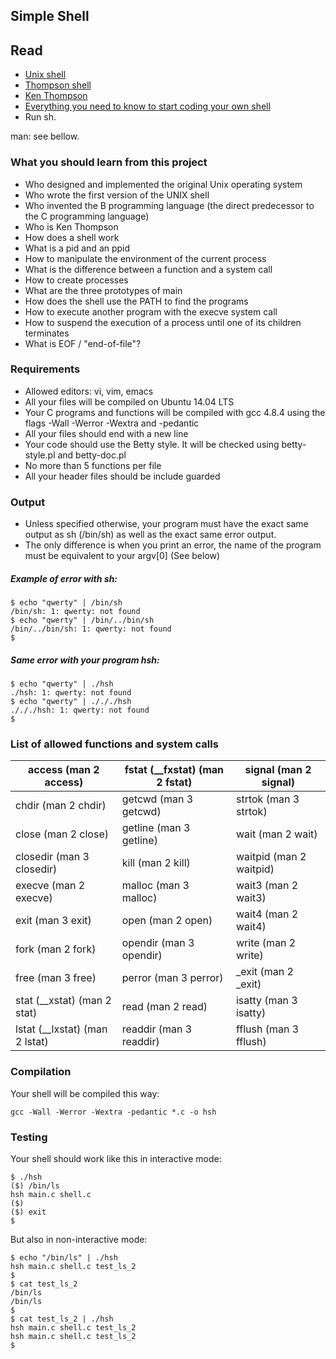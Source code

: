 ## Simple Shell

## Read

- [Unix shell]()
- [Thompson shell]()
- [Ken Thompson]()
- [Everything you need to know to start coding your own shell]()
- Run sh.

man: see bellow.

### What you should learn from this project

- Who designed and implemented the original Unix operating system
- Who wrote the first version of the UNIX shell
- Who invented the B programming language (the direct predecessor to the C programming language)
- Who is Ken Thompson
- How does a shell work
- What is a pid and an ppid
- How to manipulate the environment of the current process
- What is the difference between a function and a system call
- How to create processes
- What are the three prototypes of main
- How does the shell use the PATH to find the programs
- How to execute another program with the execve system call
- How to suspend the execution of a process until one of its children terminates
- What is EOF / "end-of-file"?

### Requirements

- Allowed editors: vi, vim, emacs
- All your files will be compiled on Ubuntu 14.04 LTS
- Your C programs and functions will be compiled with gcc 4.8.4 using the flags -Wall -Werror -Wextra and -pedantic
- All your files should end with a new line
- Your code should use the Betty style. It will be checked using betty-style.pl and betty-doc.pl
- No more than 5 functions per file
- All your header files should be include guarded

### Output

- Unless specified otherwise, your program must have the exact same output as sh (/bin/sh) as well as the exact same error output.
- The only difference is when you print an error, the name of the program must be equivalent to your argv[0] (See below)

##### Example of error with sh:
```
$ echo "qwerty" | /bin/sh
/bin/sh: 1: qwerty: not found
$ echo "qwerty" | /bin/../bin/sh
/bin/../bin/sh: 1: qwerty: not found
$
```
##### Same error with your program hsh:
```
$ echo "qwerty" | ./hsh
./hsh: 1: qwerty: not found
$ echo "qwerty" | ./././hsh
./././hsh: 1: qwerty: not found
$
```
### List of allowed functions and system calls

| access (man 2 access)  | fstat (__fxstat) (man 2 fstat) | signal (man 2 signal) |
| --- | --- | --- |
| chdir (man 2 chdir)  | getcwd (man 3 getcwd)  | strtok (man 3 strtok) |
| close (man 2 close)  | getline (man 3 getline)  | wait (man 2 wait) |
| closedir (man 3 closedir)  | kill (man 2 kill) | waitpid (man 2 waitpid) |
| execve (man 2 execve)| malloc (man 3 malloc) | wait3 (man 2 wait3) |
| exit (man 3 exit) | open (man 2 open)  | wait4 (man 2 wait4) |
| fork (man 2 fork)  | opendir (man 3 opendir)  | write (man 2 write) |
| free (man 3 free)  | perror (man 3 perror) | _exit (man 2 _exit) |
| stat (__xstat) (man 2 stat) | read (man 2 read) | isatty (man 3 isatty) |
| lstat (__lxstat) (man 2 lstat)  | readdir (man 3 readdir)  | fflush (man 3 fflush) |

### Compilation

Your shell will be compiled this way:
```
gcc -Wall -Werror -Wextra -pedantic *.c -o hsh
```
### Testing

Your shell should work like this in interactive mode:
```
$ ./hsh
($) /bin/ls
hsh main.c shell.c
($)
($) exit
$
```
But also in non-interactive mode:
```
$ echo "/bin/ls" | ./hsh
hsh main.c shell.c test_ls_2
$
$ cat test_ls_2
/bin/ls
/bin/ls
$
$ cat test_ls_2 | ./hsh
hsh main.c shell.c test_ls_2
hsh main.c shell.c test_ls_2
$
```
